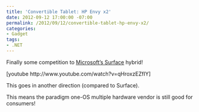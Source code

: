 ```yaml
---
title: 'Convertible Tablet: HP Envy x2'
date: 2012-09-12 17:00:00 -07:00
permalink: /2012/09/12/convertible-tablet-hp-envy-x2/
categories:
- Gadget
tags:
- .NET
---
```

<p>Finally some competition to <a href="http://www.microsoft.com/surface/en/us/default.aspx">Microsoft’s Surface</a> hybrid!</p> [youtube http://www.youtube.com/watch?v=qHroxzEZfIY]  <p>This goes in another direction (compared to Surface).</p>  <p>This means the paradigm one-OS multiple hardware vendor is still good for consumers!</p>